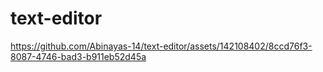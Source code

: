 # text-editor

https://github.com/Abinayas-14/text-editor/assets/142108402/8ccd76f3-8087-4746-bad3-b911eb52d45a

